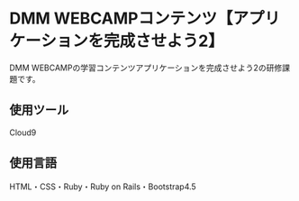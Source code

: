 # DMM WEBCAMPコンテンツ【アプリケーションを完成させよう2】
DMM WEBCAMPの学習コンテンツアプリケーションを完成させよう2の研修課題です。
## 使用ツール
Cloud9
## 使用言語
HTML・CSS・Ruby・Ruby on Rails・Bootstrap4.5